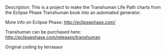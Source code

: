 Description:
 This is a project to make the Transhuman Life Path charts from
 the Eclipse Phase Transhuman book into an automated generator.

More info on Eclipse Phase:
 http://eclipsephase.com/
 
Transhuman can be purchased here:
 http://eclipsephase.com/releases/transhuman

Original coding by terrasaur

